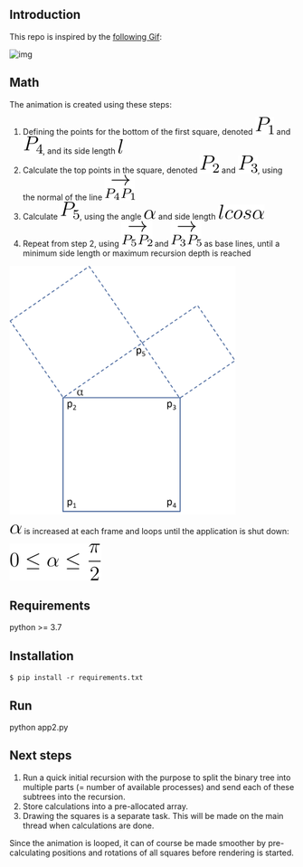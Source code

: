 ## Introduction

This repo is inspired by the [following Gif](https://twitter.com/jagarikin/status/1393428373368545283):

![img](./assets/animation.gif)

## Math

The animation is created using these steps:

1. Defining the points for the bottom of the first square, denoted ![img](./assets/p1.svg) and  ![img](./assets/p4.svg), and its side length  ![img](./assets/l.svg)
1. Calculate the top points in the square, denoted  ![img](./assets/p2.svg) and ![img](./assets/p3.svg), using the normal of the line ![img](./assets/p4p1.svg)
1. Calculate ![img](./assets/p5.svg), using the angle ![img](./assets/alpha.svg) and side length ![img](./assets/lcosa.svg)
1. Repeat from step 2, using ![img](./assets/p5p2.svg) and ![img](./assets/p3p5.svg) as base lines, until a minimum side length or maximum recursion depth is reached

<img src="./assets/squares.png" width="400px">

![img](./assets/alpha.svg) is increased at each frame and loops until the application is shut down:

![img](./assets/alpharange.svg) 


## Requirements

python >= 3.7

## Installation

```
$ pip install -r requirements.txt
```

## Run

python app2.py

## Next steps

1. Run a quick initial recursion with the purpose to split the binary tree into multiple parts (= number of available processes) and send each of these subtrees into the recursion.
1. Store calculations into a pre-allocated array.
1. Drawing the squares is a separate task. This will be made on the main thread when calculations are done.

Since the animation is looped, it can of course be made smoother by pre-calculating positions and rotations of all squares before rendering is started.
